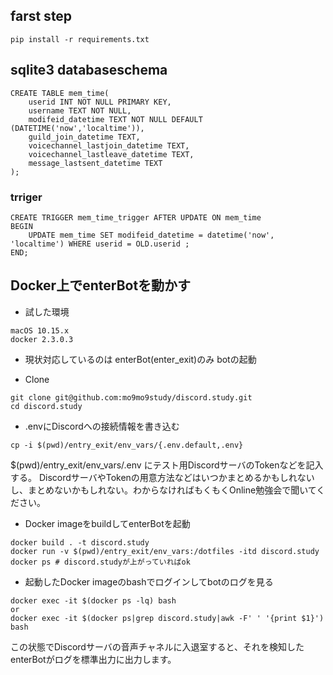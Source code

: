 ## farst step
```
pip install -r requirements.txt
```


## sqlite3 databaseschema
```
CREATE TABLE mem_time(
    userid INT NOT NULL PRIMARY KEY,
    username TEXT NOT NULL,
    modifeid_datetime TEXT NOT NULL DEFAULT (DATETIME('now','localtime')),
    guild_join_datetime TEXT,
    voicechannel_lastjoin_datetime TEXT,
    voicechannel_lastleave_datetime TEXT,
    message_lastsent_datetime TEXT
);
```
### trriger
```
CREATE TRIGGER mem_time_trigger AFTER UPDATE ON mem_time
BEGIN
    UPDATE mem_time SET modifeid_datetime = datetime('now', 'localtime') WHERE userid = OLD.userid ;
END;
```


## Docker上でenterBotを動かす

- 試した環境
```
macOS 10.15.x
docker 2.3.0.3
```

- 現状対応しているのは
enterBot(enter_exit)のみ
botの起動


- Clone
```
git clone git@github.com:mo9mo9study/discord.study.git
cd discord.study
```

- .envにDiscordへの接続情報を書き込む

```
cp -i $(pwd)/entry_exit/env_vars/{.env.default,.env}
```
$(pwd)/entry_exit/env_vars/.env にテスト用DiscordサーバのTokenなどを記入する。
DiscordサーバやTokenの用意方法などはいつかまとめるかもしれないし、まとめないかもしれない。わからなければもくもくOnline勉強会で聞いてください。


- Docker imageをbuildしてenterBotを起動
```
docker build . -t discord.study
docker run -v $(pwd)/entry_exit/env_vars:/dotfiles -itd discord.study
docker ps # discord.studyが上がっていればok
```

- 起動したDocker imageのbashでログインしてbotのログを見る
```
docker exec -it $(docker ps -lq) bash  
or
docker exec -it $(docker ps|grep discord.study|awk -F' ' '{print $1}') bash  
```
この状態でDiscordサーバの音声チャネルに入退室すると、それを検知したenterBotがログを標準出力に出力します。

